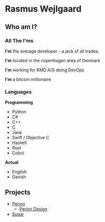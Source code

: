 # Rasmus Wejlgaard

## Who am I?
### All The I'ms
**I'm** the average developer - a jack of all trades.

**I'm** located in the copenhagen area of Denmark

**I'm** working for KMD A/S doing DevOps

**I'm** a bitcoin millionaire

### Languages
**Programming**
* Python
* C#
* C++
* C
* Java
* Swift / Objective C
* Haskell
* Rust
* Cobol

**Actual**
* English
* Danish

## Projects
* [Perion](http://perionapp.com)
    * [Perion Design](http://perionapp.com/perion-design)
* [Sugar](/sugar)
